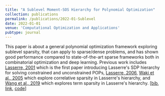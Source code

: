 ```yaml
---
title: "A Sublevel Moment-SOS Hierarchy for Polynomial Optimization"
collection: publications
permalink: /publications/2022-01-Sublevel
date: 2022-01-01
venue: 'Computational Optimization and Applications'
pubtype: journal
---
```


This paper is about a general polynomial optimization framework exploring sublevel sparsity, that can apply to sparse/dense problems, and has shown good performance compared to state-of-the-art sparse frameworks both in combinatorial optimization and deep learning. Previous work includes [Lasserre, 2001](http://khalilghorbal.info/assets/spa/papers/lasserre.pdf) which is the first paper introducing Lasserre's SDP hierarchy for solving constrained and unconstrained POPs, [Lasserre, 2006](https://www.researchgate.net/profile/Jean-Bernard-Lasserre/publication/225355464_Convergent_SDP-Relaxations_for_Polynomial_Optimization_with_Sparsity/links/00b4951a3bedcaaae7000000/Convergent-SDP-Relaxations-for-Polynomial-Optimization-with-Sparsity.pdf), [Waki et al., 2005](https://citeseerx.ist.psu.edu/document?repid=rep1&type=pdf&doi=27b11834fa4799674eb4c17e6171ea6eaf68a5dc) which explore correlative sparsity in Lasserre's hierarchy, and [Wang et al., 2019](https://arxiv.org/pdf/1912.08899.pdf) which explores term sparsity in Lasserre's hierarchy.
[[bib](https://tongchen779.github.io/ref/2022-01-Sublevel.ris),
[link](https://doi.org/10.1007/s10589-021-00325-z),
[code](https://github.com/TongCHEN779/MultiMomOpt)]